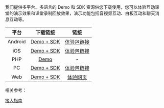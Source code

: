 我们提供多平台、多语言的 Demo 和 SDK 资源供您下载使用，您可以体验互动课堂的演示效果和课堂录制回放效果，演示功能包括音视频互动、白板互动和聊天消息互动等。

|  平台   |                           下载链接                           |                             链接                             |
| :-----: | :----------------------------------------------------------: | :----------------------------------------------------------: |
| Android | [Demo + SDK](http://dldir1.qq.com/hudongzhibo/EDU/android/EDU_ANDROID_1.0.0.zip) | [体验包链接](http://dldir1.qq.com/hudongzhibo/EDU/android/edu_android_1.0.0.apk) |
|   iOS   | [Demo + SDK](http://dldir1.qq.com/hudongzhibo/EDU/ios/EDU_iOS_1.0.0.zip) |           [体验包链接](https://www.pgyer.com/0WzL)           |
|   PHP   | [Demo](http://dldir1.qq.com/hudongzhibo/EDU/server/EduPHPServer_1.0.zip) |                              -                               |
|   PC    | [Demo + SDK](http://dldir1.qq.com/hudongzhibo/EDU/pc/EDU_PC_SDK_1.0.0.zip) | [体验包链接](http://dldir1.qq.com/hudongzhibo/EDU/pc/EDU_PC_DEMO_1.0.0.zip) |
|   Web   | [Demo + SDK]( http://dldir1.qq.com/hudongzhibo/EDU/web/EDU_WEB_1.0.0.zip) |         [体验网页](https://sxb.qcloud.com/web-edu/)          |

相关参考：

[接入指南](/document/product/680/14783)